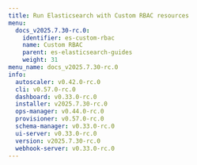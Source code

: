 ```yaml
---
title: Run Elasticsearch with Custom RBAC resources
menu:
  docs_v2025.7.30-rc.0:
    identifier: es-custom-rbac
    name: Custom RBAC
    parent: es-elasticsearch-guides
    weight: 31
menu_name: docs_v2025.7.30-rc.0
info:
  autoscaler: v0.42.0-rc.0
  cli: v0.57.0-rc.0
  dashboard: v0.33.0-rc.0
  installer: v2025.7.30-rc.0
  ops-manager: v0.44.0-rc.0
  provisioner: v0.57.0-rc.0
  schema-manager: v0.33.0-rc.0
  ui-server: v0.33.0-rc.0
  version: v2025.7.30-rc.0
  webhook-server: v0.33.0-rc.0
---
```


